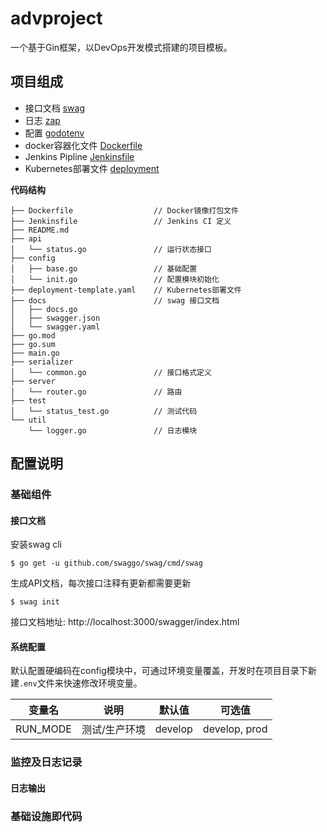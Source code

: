 # advproject
一个基于Gin框架，以DevOps开发模式搭建的项目模板。

## 项目组成

- 接口文档 [swag](https://github.com/swaggo/swag)
- 日志 [zap](https://github.com/uber-go/zap)
- 配置 [godotenv](https://github.com/joho/godotenv)
- docker容器化文件 [Dockerfile](Dockerfile)
- Jenkins Pipline [Jenkinsfile](Jenkinsfile)
- Kubernetes部署文件 [deployment](deployment-template.yaml)

**代码结构**
```
├── Dockerfile                  // Docker镜像打包文件
├── Jenkinsfile                 // Jenkins CI 定义
├── README.md
├── api
│   └── status.go               // 运行状态接口
├── config
│   ├── base.go                 // 基础配置
│   └── init.go                 // 配置模块初始化
├── deployment-template.yaml    // Kubernetes部署文件
├── docs                        // swag 接口文档
│   ├── docs.go
│   ├── swagger.json
│   └── swagger.yaml
├── go.mod
├── go.sum
├── main.go
├── serializer
│   └── common.go               // 接口格式定义
├── server
│   └── router.go               // 路由
├── test
│   └── status_test.go          // 测试代码
└── util
    └── logger.go               // 日志模块
```

## 配置说明
### 基础组件
#### 接口文档
安装swag cli
```
$ go get -u github.com/swaggo/swag/cmd/swag
```

生成API文档，每次接口注释有更新都需要更新
```
$ swag init
```

接口文档地址: http://localhost:3000/swagger/index.html

#### 系统配置
默认配置硬编码在config模块中，可通过环境变量覆盖，开发时在项目目录下新建`.env`文件来快速修改环境变量。

变量名 | 说明 | 默认值 | 可选值
---|---|---|---
RUN_MODE | 测试/生产环境 | develop | develop, prod

### 监控及日志记录
#### 日志输出

### 基础设施即代码